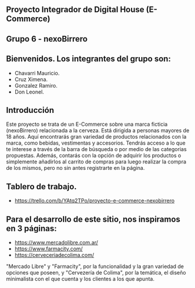 ## Proyecto Integrador de Digital House (E-Commerce)
## Grupo 6 - nexoBirrero
## Bienvenidos. Los integrantes del grupo son:

- Chavarri Mauricio.
- Cruz Ximena.
- Gonzalez Ramiro.
- Don Leonel.

## Introducción

Este proyecto se trata de un E-Commerce sobre una marca ficticia (nexoBirrero) relacionada a la cerveza. 
Está dirigida a personas mayores de 18 años. 
Aquí encontrarás gran variedad de productos relacionados con la marca, como bebidas, vestimentas y accesorios. 
Tendrás acceso a lo que te interese a través de la barra de búsqueda o por medio de las categorias propuestas. 
Además, contarás con la opción de adquirir los productos o simplemente añadirlos al carrito de compras para luego 
realizar la compra de los mismos, pero no sin antes registrarte en la página.

## Tablero de trabajo.

- https://trello.com/b/YAtq2TPo/proyecto-e-commerce-nexobirrero

## Para el desarrollo de este sitio, nos inspiramos en 3 páginas:

- https://www.mercadolibre.com.ar/ 
- https://www.farmacity.com/ 
- https://cerveceriadecolima.com/

"Mercado Libre" y "Farmacity", por la funcionalidad y la gran variedad de opciones que poseen, y "Cervezería de Colima", por la temática, el diseño minimalista con el que cuenta y los clientes a los que apunta.

